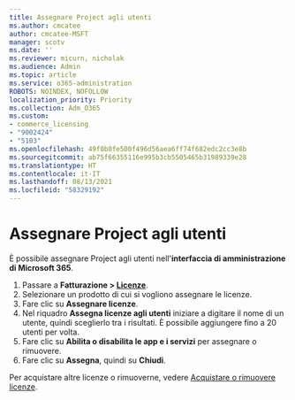 ```yaml
---
title: Assegnare Project agli utenti
ms.author: cmcatee
author: cmcatee-MSFT
manager: scotv
ms.date: ''
ms.reviewer: micurn, nicholak
ms.audience: Admin
ms.topic: article
ms.service: o365-administration
ROBOTS: NOINDEX, NOFOLLOW
localization_priority: Priority
ms.collection: Adm_O365
ms.custom:
- commerce_licensing
- "9002424"
- "5103"
ms.openlocfilehash: 49f0b0fe500f496d56aea6ff74f682edc2cc3e8b
ms.sourcegitcommit: ab75f66355116e995b3cb5505465b31989339e28
ms.translationtype: HT
ms.contentlocale: it-IT
ms.lasthandoff: 08/13/2021
ms.locfileid: "58329192"
---
```

# <a name="assign-project-to-users"></a>Assegnare Project agli utenti

È possibile assegnare Project agli utenti nell'**interfaccia di amministrazione di Microsoft 365**.

1. Passare a **Fatturazione > [Licenze](https://go.microsoft.com/fwlink/p/?linkid=842264)**.
2. Selezionare un prodotto di cui si vogliono assegnare le licenze.
3. Fare clic su **Assegnare licenze**.
4. Nel riquadro **Assegna licenze agli utenti** iniziare a digitare il nome di un utente, quindi sceglierlo tra i risultati. È possibile aggiungere fino a 20 utenti per volta.
5. Fare clic su **Abilita o disabilita le app e i servizi** per assegnare o rimuovere.
6. Fare clic su **Assegna**, quindi su **Chiudi**.

Per acquistare altre licenze o rimuoverne, vedere [Acquistare o rimuovere licenze](https://docs.microsoft.com/microsoft-365/commerce/licenses/buy-licenses#buy-or-remove-licenses-for-your-business-subscription).